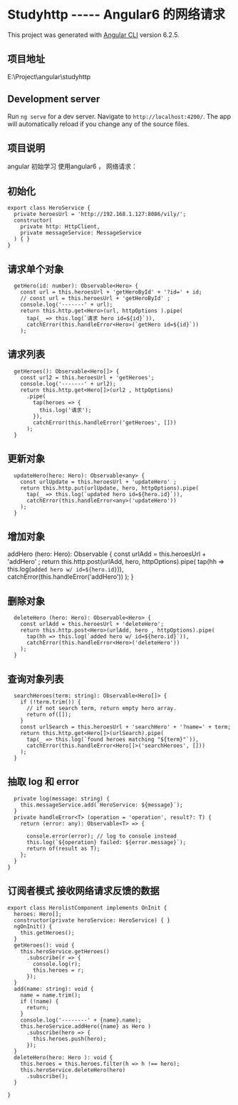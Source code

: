 # Studyhttp  -----   Angular6  的网络请求

This project was generated with [Angular CLI](https://github.com/angular/angular-cli) version 6.2.5.

## 项目地址
E:\Project\angular\studyhttp

## Development server

Run `ng serve` for a dev server. Navigate to `http://localhost:4200/`. The app will automatically reload if you change any of the source files.

## 项目说明

angular 初始学习 使用angular6  ， 网络请求：

## 初始化 
```
export class HeroService {
  private heroesUrl = 'http://192.168.1.127:8086/vily/';
  constructor(
    private http: HttpClient,
    private messageService: MessageService
  ) { }
}
```
## 请求单个对象
```
  getHero(id: number): Observable<Hero> {
    const url = this.heroesUrl + 'getHeroById' + '?id=' + id;
    // const url = this.heroesUrl + 'getHeroById' ;
    console.log('-------' + url);
    return this.http.get<Hero>(url, httpOptions ).pipe(
      tap(_ => this.log(`请求 hero id=${id}`)),
      catchError(this.handleError<Hero>(`getHero id=${id}`))
    );
```
## 请求列表
```
  getHeroes(): Observable<Hero[]> {
    const url2 = this.heroesUrl + 'getHeroes';
    console.log('-------' + url2);
    return this.http.get<Hero[]>(url2 , httpOptions)
      .pipe(
        tap(heroes => {
          this.log('请求');
        }),
        catchError(this.handleError('getHeroes', []))
      );
  }
```
## 更新对象
```
  updateHero(hero: Hero): Observable<any> {
    const urlUpdate = this.heroesUrl + 'updateHero' ;
    return this.http.put(urlUpdate, hero, httpOptions).pipe(
      tap(_ => this.log(`updated hero id=${hero.id}`)),
      catchError(this.handleError<any>('updateHero'))
    );
  }
```
## 增加对象

  addHero (hero: Hero): Observable<Hero> {
    const urlAdd = this.heroesUrl + 'addHero' ;
    return this.http.post<Hero>(urlAdd, hero, httpOptions).pipe(
      tap(hh => this.log(`added hero w/ id=${hero.id}`)),
      catchError(this.handleError<Hero>('addHero'))
    );
  }

## 删除对象
```
  deleteHero (hero: Hero): Observable<Hero> {
    const urlAdd = this.heroesUrl + 'deleteHero';
    return this.http.post<Hero>(urlAdd, hero , httpOptions).pipe(
      tap(hh => this.log(`added hero w/ id=${hero.id}`)),
      catchError(this.handleError<Hero>('deleteHero'))
    );
  }
```
## 查询对象列表
```
  searchHeroes(term: string): Observable<Hero[]> {
    if (!term.trim()) {
      // if not search term, return empty hero array.
      return of([]);
    }
    const urlSearch = this.heroesUrl + 'searchHero' + '?name=' + term;
    return this.http.get<Hero[]>(urlSearch).pipe(
      tap(_ => this.log(`found heroes matching "${term}"`)),
      catchError(this.handleError<Hero[]>('searchHeroes', []))
    );
  }
```
## 抽取 log  和  error
```
  private log(message: string) {
    this.messageService.add(`HeroService: ${message}`);
  }
  private handleError<T> (operation = 'operation', result?: T) {
    return (error: any): Observable<T> => {

      console.error(error); // log to console instead
      this.log(`${operation} failed: ${error.message}`);
      return of(result as T);
    };
  }
}
```
## 订阅者模式 接收网络请求反馈的数据
```
export class HerolistComponent implements OnInit {
  heroes: Hero[];
  constructor(private heroService: HeroService) { }
  ngOnInit() {
    this.getHeroes();
  }
  getHeroes(): void {
    this.heroService.getHeroes()
      .subscribe(r => {
        console.log(r);
        this.heroes = r;
      });
  }
  add(name: string): void {
    name = name.trim();
    if (!name) {
      return;
    }
    console.log('--------' + {name}.name);
    this.heroService.addHero({name} as Hero )
      .subscribe(hero => {
        this.heroes.push(hero);
      });
  }
  deleteHero(hero: Hero ): void {
    this.heroes = this.heroes.filter(h => h !== hero);
    this.heroService.deleteHero(hero)
      .subscribe();
  }

}
```
